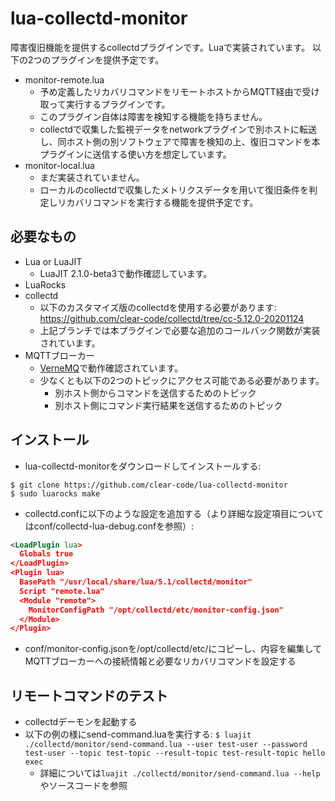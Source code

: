 # lua-collectd-monitor

障害復旧機能を提供するcollectdプラグインです。Luaで実装されています。
以下の2つのプラグインを提供予定です。

* monitor-remote.lua
  * 予め定義したリカバリコマンドをリモートホストからMQTT経由で受け取って実行するプラグインです。
  * このプラグイン自体は障害を検知する機能を持ちません。
  * collectdで収集した監視データをnetworkプラグインで別ホストに転送し、同ホスト側の別ソフトウェアで障害を検知の上、復旧コマンドを本プラグインに送信する使い方を想定しています。
* monitor-local.lua
  * まだ実装されていません。
  * ローカルのcollectdで収集したメトリクスデータを用いて復旧条件を判定しリカバリコマンドを実行する機能を提供予定です。

## 必要なもの

* Lua or LuaJIT
  * LuaJIT 2.1.0-beta3で動作確認しています。
* LuaRocks
* collectd
  * 以下のカスタマイズ版のcollectdを使用する必要があります:
    https://github.com/clear-code/collectd/tree/cc-5.12.0-20201124
  * 上記ブランチでは本プラグインで必要な追加のコールバック関数が実装されています。
* MQTTブローカー
  * [VerneMQ](https://vernemq.com/)で動作確認されています。
  * 少なくとも以下の2つのトピックにアクセス可能である必要があります。
    * 別ホスト側からコマンドを送信するためのトピック
    * 別ホスト側にコマンド実行結果を送信するためのトピック

## インストール

* lua-collectd-monitorをダウンロードしてインストールする:
```shell
$ git clone https://github.com/clear-code/lua-collectd-monitor
$ sudo luarocks make
```
* collectd.confに以下のような設定を追加する（より詳細な設定項目についてはconf/collectd-lua-debug.confを参照）:
```xml
<LoadPlugin lua>
  Globals true
</LoadPlugin>
<Plugin lua>
  BasePath "/usr/local/share/lua/5.1/collectd/monitor"
  Script "remote.lua"
  <Module "remote">
    MonitorConfigPath "/opt/collectd/etc/monitor-config.json"
  </Module>
</Plugin>
```
* conf/monitor-config.jsonを/opt/collectd/etc/にコピーし、内容を編集してMQTTブローカーへの接続情報と必要なリカバリコマンドを設定する

## リモートコマンドのテスト

* collectdデーモンを起動する
* 以下の例の様にsend-command.luaを実行する:
  `$ luajit ./collectd/monitor/send-command.lua --user test-user --password test-user --topic test-topic --result-topic test-result-topic hello exec`
  * 詳細については`luajit ./collectd/monitor/send-command.lua --help`やソースコードを参照
